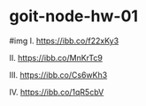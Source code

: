 # goit-node-hw-01

#img
I. 
https://ibb.co/f22xKy3

II.
https://ibb.co/MnKrTc9

III.
https://ibb.co/Cs6wKh3

IV.
https://ibb.co/1qR5cbV

